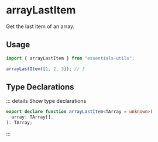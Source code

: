 # arrayLastItem

Get the last item of an array.

## Usage

```js
import { arrayLastItem } from "essentials-utils";

arrayLastItem([1, 2, 3]); // 3
```

## Type Declarations

::: details Show type declarations

```ts
export declare function arrayLastItem<TArray = unknown>(
  array: TArray[],
): TArray;
```

:::
